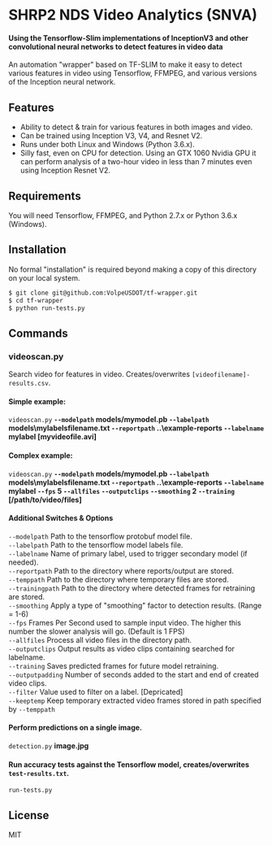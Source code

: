 # SHRP2 NDS Video Analytics (SNVA)
#### Using the Tensorflow-Slim implementations of InceptionV3 and other convolutional neural networks to detect features in video data

An automation "wrapper" based on TF-SLIM to make it easy to detect various features in video using Tensorflow, FFMPEG, and various versions of the Inception neural network.

## Features

 - Ability to detect & train for various features in both images and video.
 - Can be trained using Inception V3, V4, and Resnet V2.
 - Runs under both Linux and Windows (Python 3.6.x).
 - Silly fast, even on CPU for detection. Using an GTX 1060 Nvidia GPU it can perform analysis of a two-hour video in less than 7 minutes even using 
 Inception Resnet V2.

## Requirements

You will need Tensorflow, FFMPEG, and Python 2.7.x or Python 3.6.x (Windows).

## Installation

No formal "installation" is required beyond making a copy of this directory on your local system.

```bash
$ git clone git@github.com:VolpeUSDOT/tf-wrapper.git
$ cd tf-wrapper
$ python run-tests.py
```

## Commands

### videoscan.py

Search video for features in video. Creates/overwrites `[videofilename]-results.csv`.

#### Simple example:

`videoscan.py` __`--modelpath` models/mymodel.pb `--labelpath` models\mylabelsfilename.txt `--reportpath` ..\example-reports
`--labelname` mylabel [myvideofile.avi]__

#### Complex example:

`videoscan.py` __`--modelpath` models/mymodel.pb `--labelpath` models\mylabelsfilename.txt `--reportpath` ..\example-reports
`--labelname` mylabel `--fps` 5 `--allfiles` `--outputclips` `--smoothing` 2 `--training` [/path/to/video/files]__

#### Additional Switches & Options

`--modelpath` Path to the tensorflow protobuf model file.
<br>`--labelpath` Path to the tensorflow model labels file.
<br>`--labelname` Name of primary label, used to trigger secondary model (if needed).
<br>`--reportpath` Path to the directory where reports/output are stored.
<br>`--temppath` Path to the directory where temporary files are stored.
<br>`--trainingpath` Path to the directory where detected frames for retraining are stored.
<br>`--smoothing` Apply a type of "smoothing" factor to detection results. (Range = 1-6)
<br>`--fps` Frames Per Second used to sample input video. The higher this number the slower analysis will go. (Default is 1 FPS)
<br>`--allfiles` Process all video files in the directory path.
<br>`--outputclips` Output results as video clips containing searched for labelname.
<br>`--training` Saves predicted frames for future model retraining.
<br>`--outputpadding` Number of seconds added to the start and end of created video clips.
<br>`--filter` Value used to filter on a label. [Depricated]
<br>`--keeptemp` Keep temporary extracted video frames stored in path specified by `--temppath`

#### Perform predictions on a single image.

`detection.py` __image.jpg__

#### Run accuracy tests against the Tensorflow model, creates/overwrites `test-results.txt`.

`run-tests.py`

## License

MIT
